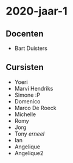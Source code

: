# 2020-jaar-1
## Docenten

- Bart Duisters

## Cursisten
- Yoeri
- Marvi Hendriks
- Simone :P
- Domenico
- Marco De Roeck
- Michelle
- Romy
- Jorg
- Tony $erneel$
- Ian
- Angelique
- Angelique2
